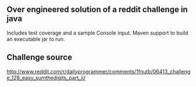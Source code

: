 ## Over engineered solution of a reddit challenge in java
Includes test coverage and a sample Console input. Maven support to build an executable jar to run.

## Challenge source
http://www.reddit.com/r/dailyprogrammer/comments/1fnutb/06413_challenge_128_easy_sumthedigits_part_ii/
